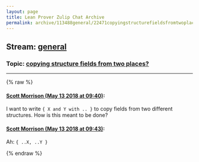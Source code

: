 ```yaml
---
layout: page
title: Lean Prover Zulip Chat Archive 
permalink: archive/113488general/22471copyingstructurefieldsfromtwoplaces.html
---
```


## Stream: [general](index.html)
### Topic: [copying structure fields from two places?](22471copyingstructurefieldsfromtwoplaces.html)

---


{% raw %}
#### [ Scott Morrison (May 13 2018 at 09:40)](https://leanprover.zulipchat.com/#narrow/stream/113488-general/topic/copying%20structure%20fields%20from%20two%20places%3F/near/126489488):
I want to write `{ X and Y with .. }` to copy fields from two different structures. How is this meant to be done?

#### [ Scott Morrison (May 13 2018 at 09:43)](https://leanprover.zulipchat.com/#narrow/stream/113488-general/topic/copying%20structure%20fields%20from%20two%20places%3F/near/126489546):
Ah: `{ ..X, ..Y }`


{% endraw %}

